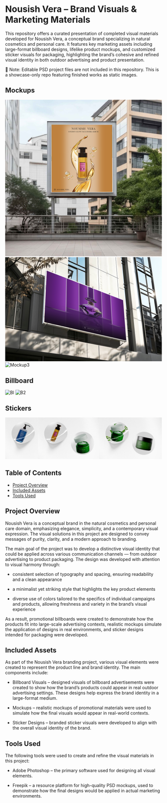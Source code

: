 # Nousish Vera – Brand Visuals & Marketing Materials

This repository offers a curated presentation of completed visual materials developed for Nousish Vera, a conceptual brand specializing in natural cosmetics and personal care. It features key marketing assets including large-format billboard designs, lifelike product mockups, and customized sticker visuals for packaging, highlighting the brand’s cohesive and refined visual identity in both outdoor advertising and product presentation.

🛑 Note: Editable PSD project files are not included in this repository. This is a showcase-only repo featuring finished works as static images.

## Mockups 
![Mockup1](https://raw.githubusercontent.com/nejrariizviic/Nousish-Vera-Brand-Visuals/main/Mockups/mockup1.png)
![Mockup2](https://raw.githubusercontent.com/nejrariizviic/Nousish-Vera-Brand-Visuals/main/Mockups/mockup3.png)
![Mockup3](https://raw.githubusercontent.com/nejrariizviic/Nousish-Vera-Brand-Visuals/main/Mockups/mockup2.png)


## Billboard
![Bl](https://raw.githubusercontent.com/nejrariizviic/Nousish-Vera-Brand-Visuals/refs/heads/main/Assets/Billboards/Billboard3.png)
![B2](https://raw.githubusercontent.com/nejrariizviic/Nousish-Vera-Brand-Visuals/refs/heads/main/Assets/Billboards/Billboard2.png)

## Stickers
![Sticker1](https://raw.githubusercontent.com/nejrariizviic/Nousish-Vera-Brand-Visuals/refs/heads/main/Mockups/stickers.png)


## Table of Contents  
- [Project Overview](#project-overview)  
- [Included Assets](#included-assets)  
- [Tools Used](#tools-used)


## Project Overview

Nousish Vera is a conceptual brand in the natural cosmetics and personal care domain, emphasizing elegance, simplicity, and a contemporary visual expression. The visual solutions in this project are designed to convey messages of purity, clarity, and a modern approach to branding.

The main goal of the project was to develop a distinctive visual identity that could be applied across various communication channels — from outdoor advertising to product packaging. The design was developed with attention to visual harmony through:

- consistent selection of typography and spacing, ensuring readability and a clean appearance

- a minimalist yet striking style that highlights the key product elements

- diverse use of colors tailored to the specifics of individual campaigns and products, allowing freshness and variety in the brand’s visual experience

As a result, promotional billboards were created to demonstrate how the products fit into large-scale advertising contexts, realistic mockups simulate the application of designs in real environments, and sticker designs intended for packaging were developed.



## Included Assets

As part of the Nousish Vera branding project, various visual elements were created to represent the product line and brand identity. The main components include:

- Billboard Visuals – designed visuals of billboard advertisements were created to show how the brand’s products could appear in real outdoor advertising settings. These designs help express the brand identity in a large-format medium.

- Mockups – realistic mockups of promotional materials were used to simulate how the final visuals would appear in real-world contexts.

- Sticker Designs – branded sticker visuals were developed to align with the overall visual identity of the brand. 


## Tools Used

The following tools were used to create and refine the visual materials in this project:

- Adobe Photoshop – the primary software used for designing all visual elements.

- Freepik – a resource platform for high-quality PSD mockups, used to demonstrate how the final designs would be applied in actual marketing environments.




